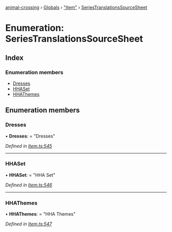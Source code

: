 [animal-crossing](../README.md) › [Globals](../globals.md) › ["Item"](../modules/_item_.md) › [SeriesTranslationsSourceSheet](_item_.seriestranslationssourcesheet.md)

# Enumeration: SeriesTranslationsSourceSheet

## Index

### Enumeration members

* [Dresses](_item_.seriestranslationssourcesheet.md#dresses)
* [HHASet](_item_.seriestranslationssourcesheet.md#hhaset)
* [HHAThemes](_item_.seriestranslationssourcesheet.md#hhathemes)

## Enumeration members

###  Dresses

• **Dresses**: = "Dresses"

*Defined in [Item.ts:545](https://github.com/Norviah/animal-crossing/blob/738a792/module/types/Item.ts#L545)*

___

###  HHASet

• **HHASet**: = "HHA Set"

*Defined in [Item.ts:546](https://github.com/Norviah/animal-crossing/blob/738a792/module/types/Item.ts#L546)*

___

###  HHAThemes

• **HHAThemes**: = "HHA Themes"

*Defined in [Item.ts:547](https://github.com/Norviah/animal-crossing/blob/738a792/module/types/Item.ts#L547)*
